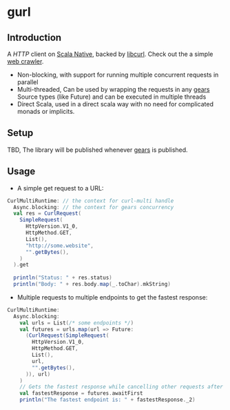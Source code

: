 # gurl

## Introduction
A *HTTP* client on [Scala Native](https://github.com/scala-native/scala-native/), backed by [libcurl](https://curl.se/libcurl/). Check out the a simple [web crawler](https://github.com/amsen20/gurl/blob/direct_scala/example/src/main/scala/Main.scala).

- Non-blocking, with support for running multiple concurrent requests in parallel
- Multi-threaded, Can be used by wrapping the requests in any [gears](https://github.com/lampepfl/gears) Source types (like Future) and can be executed in multiple threads
- Direct Scala, used in a direct scala way with no need for complicated monads or implicits.

## Setup
TBD, The library will be published whenever [gears](https://github.com/lampepfl/gears) is published. 

## Usage
- A simple get request to a URL:
```scala
CurlMultiRuntime: // the context for curl-multi handle
  Async.blocking: // the context for gears concurrency
  val res = CurlRequest(
    SimpleRequest(
      HttpVersion.V1_0,
      HttpMethod.GET,
      List(),
      "http://some.website",
      "".getBytes(),
    )
  ).get
  
  println("Status: " + res.status)
  println("Body: " + res.body.map(_.toChar).mkString)

```
- Multiple requests to multiple endpoints to get the fastest response:
```scala
CurlMultiRuntime:
  Async.blocking:
    val urls = List(/* some endpoints */)
    val futures = urls.map(url => Future:
      (CurlRequest(SimpleRequest(
        HttpVersion.V1_0,
        HttpMethod.GET,
        List(),
        url,
        "".getBytes(),
      )), url)
    )
    // Gets the fastest response while cancelling other requests after the first response is received.
    val fastestResponse = futures.awaitFirst
    println("The fastest endpoint is: " + fastestResponse._2)

```